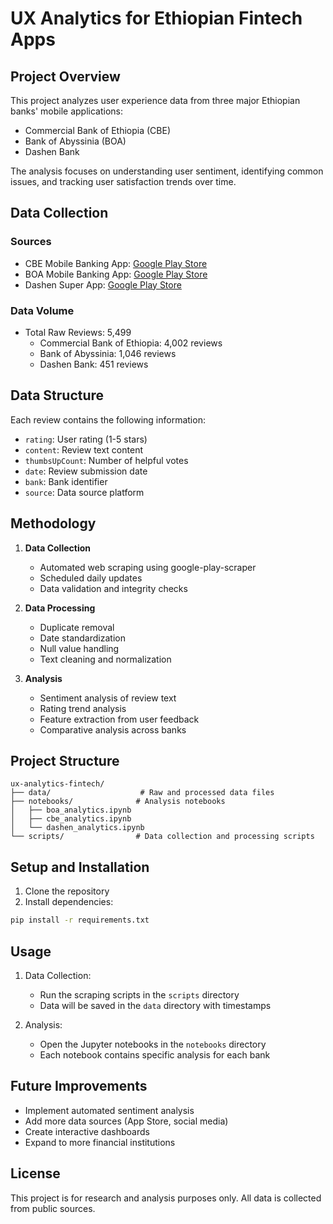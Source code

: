 # UX Analytics for Ethiopian Fintech Apps

## Project Overview

This project analyzes user experience data from three major Ethiopian banks' mobile applications:

- Commercial Bank of Ethiopia (CBE)
- Bank of Abyssinia (BOA)
- Dashen Bank

The analysis focuses on understanding user sentiment, identifying common issues, and tracking user satisfaction trends over time.

## Data Collection

### Sources

- CBE Mobile Banking App: [Google Play Store](https://play.google.com/store/apps/details?id=com.combanketh.mobilebanking&hl=en)
- BOA Mobile Banking App: [Google Play Store](https://play.google.com/store/apps/details?id=com.boa.boaMobileBanking&hl=en-US)
- Dashen Super App: [Google Play Store](https://play.google.com/store/apps/details?id=com.dashen.dashensuperapp&hl=en)

### Data Volume

- Total Raw Reviews: 5,499
  - Commercial Bank of Ethiopia: 4,002 reviews
  - Bank of Abyssinia: 1,046 reviews
  - Dashen Bank: 451 reviews

## Data Structure

Each review contains the following information:

- `rating`: User rating (1-5 stars)
- `content`: Review text content
- `thumbsUpCount`: Number of helpful votes
- `date`: Review submission date
- `bank`: Bank identifier
- `source`: Data source platform

## Methodology

1. **Data Collection**

   - Automated web scraping using google-play-scraper
   - Scheduled daily updates
   - Data validation and integrity checks

2. **Data Processing**

   - Duplicate removal
   - Date standardization
   - Null value handling
   - Text cleaning and normalization

3. **Analysis**
   - Sentiment analysis of review text
   - Rating trend analysis
   - Feature extraction from user feedback
   - Comparative analysis across banks

## Project Structure

```
ux-analytics-fintech/
├── data/                    # Raw and processed data files
├── notebooks/              # Analysis notebooks
│   ├── boa_analytics.ipynb
│   ├── cbe_analytics.ipynb
│   └── dashen_analytics.ipynb
└── scripts/                # Data collection and processing scripts
```

## Setup and Installation

1. Clone the repository
2. Install dependencies:

```bash
pip install -r requirements.txt
```

## Usage

1. Data Collection:

   - Run the scraping scripts in the `scripts` directory
   - Data will be saved in the `data` directory with timestamps

2. Analysis:
   - Open the Jupyter notebooks in the `notebooks` directory
   - Each notebook contains specific analysis for each bank

## Future Improvements

- Implement automated sentiment analysis
- Add more data sources (App Store, social media)
- Create interactive dashboards
- Expand to more financial institutions

## License

This project is for research and analysis purposes only. All data is collected from public sources.

